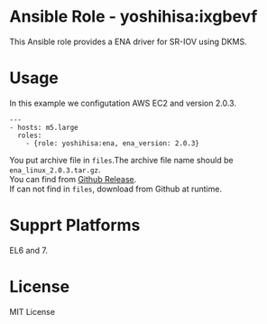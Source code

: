 # Ansible Role - yoshihisa:ixgbevf

This Ansible role provides a ENA driver for SR-IOV using DKMS.

# Usage

In this example we configutation AWS EC2 and version 2.0.3.

```
---
- hosts: m5.large
  roles:
    - {role: yoshihisa:ena, ena_version: 2.0.3}
```

You put archive file in `files`.The archive file name should be `ena_linux_2.0.3.tar.gz`.   
You can find from [Github Release](https://github.com/amzn/amzn-drivers).  
If can not find in `files`, download from Github at runtime.

# Supprt Platforms

EL6 and 7.

# License

MIT License
